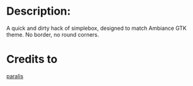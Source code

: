 # Description:
A quick and dirty hack of simplebox, designed to match Ambiance GTK theme. No border, no round corners.

# Credits to
[paralis](http://gnome-look.org/usermanager/search.php?username=paralis)
